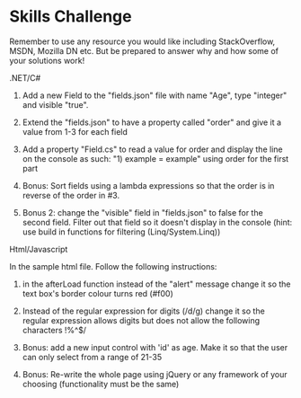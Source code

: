 # Skills Challenge

Remember to use any resource you would like including StackOverflow, MSDN, Mozilla DN etc. But be prepared to answer why and how some of your solutions work!

.NET/C#

1) Add a new Field to the "fields.json" file with name "Age", type "integer" and visible "true".

2) Extend the "fields.json" to have a property called "order" and give it a value from 1-3 for each field

3) Add a property "Field.cs" to read a value for order and display the line on the console as such: "1) example = example" using order for the first part

4) Bonus: Sort fields using a lambda expressions so that the order is in reverse of the order in #3.

5) Bonus 2: change the "visible" field in "fields.json" to false for the second field. Filter out that field so it doesn't display in the console (hint: use build in functions for filtering (Linq/System.Linq))

Html/Javascript

In the sample html file. Follow the following instructions:

1) in the afterLoad function instead of the "alert" message change it so the text box's border colour turns red (#f00)

2) Instead of the regular expression for digits (/d/g) change it so the regular expression allows digits but does not allow the following characters !%^$\/

3) Bonus: add a new input control with 'id' as age. Make it so that the user can only select from a range of 21-35

4) Bonus: Re-write the whole page using jQuery or any framework of your choosing (functionality must be the same)
